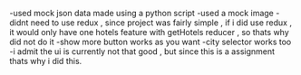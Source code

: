 -used mock json data made using a python script
-used a mock image
-didnt need to use redux , since project was fairly simple , if i did use redux , it would only have one hotels feature with getHotels reducer , so thats why did not do it
-show more button works as you want
-city selector works too
-i admit the ui is currently not that good , but since this is a assignment thats why i did this.
